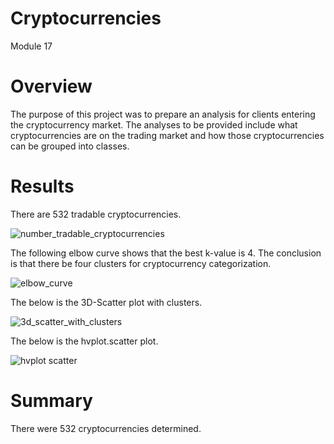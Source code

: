# Cryptocurrencies
Module 17

# Overview
The purpose of this project was to prepare an analysis for clients entering the cryptocurrency market. The analyses to be provided include what cryptocurrencies are on the trading market and how those cryptocurrencies can be grouped into classes.


# Results
There are 532 tradable cryptocurrencies.

![number_tradable_cryptocurrencies](https://user-images.githubusercontent.com/90632470/151096031-cc5a5b78-1398-4ef3-88e1-b52da053be25.png)


The following elbow curve shows that the best k-value is 4. The conclusion is that there be four clusters for cryptocurrency categorization.

![elbow_curve](https://user-images.githubusercontent.com/90632470/151096079-c9b416be-74c6-4544-ad0f-81de93071879.png)


The below is the 3D-Scatter plot with clusters.

![3d_scatter_with_clusters](https://user-images.githubusercontent.com/90632470/151096056-b3ec561d-15d8-4297-a46b-bc7cf2f0bf37.png)


The below is the hvplot.scatter plot.

![hvplot scatter](https://user-images.githubusercontent.com/90632470/151096064-c39e5a53-06bd-4d86-b367-4c9afe650150.png)


# Summary
There were 532 cryptocurrencies determined.
